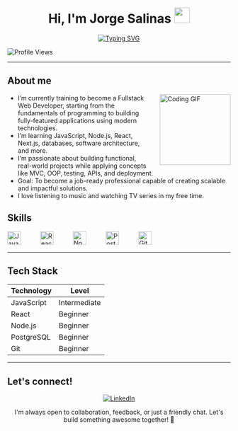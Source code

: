 <h1 align="center"><b>Hi, I'm Jorge Salinas</b> <img src="https://media.giphy.com/media/hvRJCLFzcasrR4ia7z/giphy.gif" width="35"></h1>

<p align="center">
  <a href="https://git.io/typing-svg"><img src="https://readme-typing-svg.demolab.com?font=Fira+Code&duration=4000&pause=1000&color=0785F7&center=true&vCenter=true&width=435&lines=Fullstack+Developer+in+training;Computer+Engineering+student" alt="Typing SVG" /></a>
</p>

![Profile Views](https://komarev.com/ghpvc/?username=koqemu&style=flat-square)

---

## About me 
<img align="right" alt="Coding GIF" height="160px" src="https://media4.giphy.com/media/v1.Y2lkPTc5MGI3NjExMXAwd2lvbDF6NWViM2o4ODA0ZDJidTFmZGo1czlncTBtb2xjMzEyOCZlcD12MV9pbnRlcm5hbF9naWZfYnlfaWQmY3Q9Zw/xUOxfpptIctnLn7IMo/giphy.gif" style="margin-left: 20px;" />

- I’m currently training to become a Fullstack Web Developer, starting from the fundamentals of programming to building fully-featured applications using modern technologies.
- I’m learning JavaScript, Node.js, React, Next.js, databases, software architecture, and more.
- I’m passionate about building functional, real-world projects while applying concepts like MVC, OOP, testing, APIs, and deployment.
- Goal: To become a job-ready professional capable of creating scalable and impactful solutions.
- I love listening to music and watching TV series in my free time.
 

## Skills
<p align="left">
  <img src="https://cdn.jsdelivr.net/gh/PKief/vscode-material-icon-theme@main/icons/javascript.svg" alt="JavaScript" width="30" style="margin-right: 40px;" />
  <img src="https://cdn.jsdelivr.net/gh/PKief/vscode-material-icon-theme@main/icons/react.svg" alt="React" width="30" style="margin-right: 40px;" />
  <img src="https://cdn.jsdelivr.net/gh/PKief/vscode-material-icon-theme@main/icons/nodejs.svg" alt="Node.js" width="30" style="margin-right: 40px;" />
  <img src="https://cdn.jsdelivr.net/gh/devicons/devicon/icons/postgresql/postgresql-original.svg" alt="PostgreSQL" width="30" style="margin-right: 40px;" />
  <img src="https://cdn.jsdelivr.net/gh/PKief/vscode-material-icon-theme@main/icons/git.svg" alt="Git" width="30" />
</p>


---

## Tech Stack
| Technology | Level       |
|------------|-------------|
| JavaScript | Intermediate |
| React      | Beginner     |
| Node.js    | Beginner     |
| PostgreSQL | Beginner     |
| Git        | Beginner     |

<!--
## Projects

### [Project 1 - Portfolio Website](https://github.com/koqemu/portfolio)
A personal portfolio website built with React to showcase my projects and skills.

### [Project 2 - Task Manager API](https://github.com/koqemu/task-manager-api)
A RESTful API using Node.js and Express for managing tasks with JWT authentication.

### [Project 3 - Blog Platform](https://github.com/koqemu/blog-platform)
A fullstack blog platform using React and PostgreSQL for persistent storage.
-->

---

## Let's connect!

<p align="center">
  <a href="https://www.linkedin.com/in/jorgesalinaszh/" target="_blank">
    <img src="https://img.shields.io/badge/LinkedIn-0077B5?style=for-the-badge&logo=linkedin&logoColor=white" alt="LinkedIn" />
  </a>
</p>

<p align="center">
  I'm always open to collaboration, feedback, or just a friendly chat. Let's build something awesome together! 🚀
</p>


